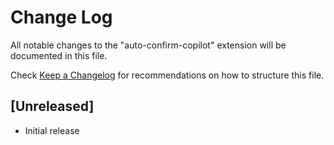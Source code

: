 # Change Log

All notable changes to the "auto-confirm-copilot" extension will be documented in this file.

Check [Keep a Changelog](http://keepachangelog.com/) for recommendations on how to structure this file.

## [Unreleased]

- Initial release